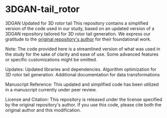 # 3DGAN-tail_rotor

3DGAN Updated for 3D rotor tail
This repository contains a simplified version of the code used in our study, based on an updated version of a 3DGAN repository tailored for 3D rotor tail generation. We express our gratitude to the [original repository's author](https://github.com/xchhuang/simple-pytorch-3dgan.git) for their foundational work. 

Note:
The code provided here is a streamlined version of what was used in the study for the sake of clarity and ease of use. Some advanced features or specific customizations might be omitted.

Updates:
Updated libraries and dependencies.
Algorithm optimization for 3D rotor tail generation.
Additional documentation for data transformations

Manuscript Reference:
This updated and simplified code has been utilized in a manuscript currently under peer review.

License and Citation:
This repository is released under the license specified by the original repository's author. If you use this code, please cite both the original author and this modification.
